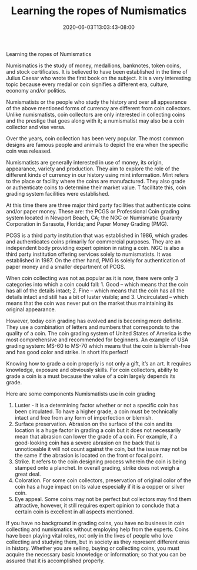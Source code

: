 ﻿---
title: "Learning the ropes of Numismatics"
date: 2020-06-03T13:03:43-08:00
description: "Coin Collecting Tips for Web Success"
featured_image: "/images/Coin Collecting.jpg"
tags: ["Coin Collecting"]
---
Learning the ropes of Numismatics

Numismatics is the study of money, medallions, banknotes, token coins, and stock certificates. It is believed to have been established in the time of Julius Caesar who wrote the first book on the subject. It is a very interesting topic because every medal or coin signifies a different era, culture, economy and/or politics. 

Numismatists or the people who study the history and over all appearance of the above mentioned forms of currency are different from coin collectors. Unlike numismatists, coin collectors are only interested in collecting coins and the prestige that goes along with it; a numismatist may also be a coin collector and vise versa. 

Over the years, coin collection has been very popular. The most common designs are famous people and animals to depict the era when the specific coin was released. 

Numismatists are generally interested in use of money, its origin, appearance, variety and production. They aim to explore the role of the different kinds of currency in our history using mint information. Mint refers to the place or facility where the coins are manufactured. They also grade or authenticate coins to determine their market value. T facilitate this, coin grading system facilities were established.

At this time there are three major third party facilities that authenticate coins and/or paper money. These are: the PCGS or Professional Coin grading system located in Newport Beach, CA; the NGC or Numismatic Guaranty Corporation in Sarasota, Florida; and Paper Money Grading (PMG).

PCGS is a third party institution that was established in 1986, which grades and authenticates coins primarily for commercial purposes. They are an independent body providing expert opinion in rating a coin. NGC is also a third party institution offering services solely to numismatists. It was established in 1987. On the other hand, PMG is solely for authentication of paper money and a smaller department of PCGS. 
 
When coin collecting was not as popular as it is now, there were only 3 categories into which a coin could fall: 1. Good – which means that the coin has all of the details intact; 2. Fine – which means that the coin has all the details intact and still has a bit of luster visible; and 3. Uncirculated – which means that the coin was never put on the market thus maintaining its original appearance.

However, today coin grading has evolved and is becoming more definite. They use a combination of letters and numbers that corresponds to the quality of a coin. The coin grading system of United States of America is the most comprehensive and recommended for beginners. An example of USA grading system: MS-60 to MS-70 which means that the coin is blemish-free and has good color and strike. In short it’s perfect! 

Knowing how to grade a coin properly is not only a gift, it’s an art. It requires knowledge, exposure and obviously skills. For coin collectors, ability to grade a coin is a must because the value of a coin largely depends its grade. 

Here are some components Numismatists use in coin grading

1.	Luster - it is a determining factor whether or not a specific coin has been circulated. To have a higher grade, a coin must be technically intact and free from any form of imperfection or blemish. 
2.	Surface preservation. Abrasion on the surface of the coin and its location is a huge factor in grading a coin but it does not necessarily mean that abrasion can lower the grade of a coin. For example, if a good-looking coin has a severe abrasion on the back that is unnoticeable it will not count against the coin, but the issue may not be the same if the abrasion is located on the front or focal point. 
3.	Strike. It refers to the coin designing process wherein the coin is being stamped onto a planchet. In overall grading, strike does not weigh a great deal.
4.	Coloration. For some coin collectors, preservation of original color of the coin has a huge impact on its value especially if it is a copper or silver coin. 
5.	Eye appeal. Some coins may not be perfect but collectors may find them attractive, however, it still requires expert opinion to conclude that a certain coin is excellent in all aspects mentioned.

If you have no background in grading coins, you have no business in coin collecting and numismatics without employing help from the experts. Coins have been playing vital roles, not only in the lives of people who love collecting and studying them, but in society as they represent different eras in history. Whether you are selling, buying or collecting coins, you must acquire the necessary basic knowledge or information; so that you can be assured that it is accomplished properly. 












